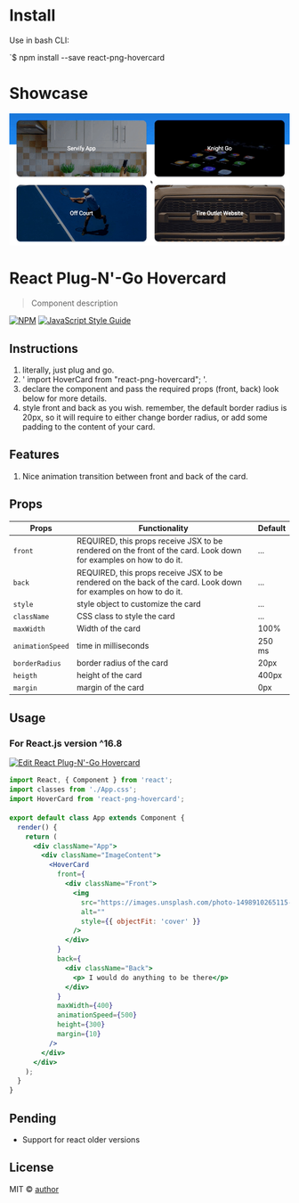 # Install

Use in bash CLI:

`\$ npm install --save react-png-hovercard

# Showcase

![](hovercard-demo.gif)

# React Plug-N'-Go Hovercard

> Component description

[![NPM](https://img.shields.io/npm/v/react-png-hovercard.svg)](https://www.npmjs.com/package/react-png-hovercard) [![JavaScript Style Guide](https://img.shields.io/badge/code_style-standard-brightgreen.svg)](https://standardjs.com)

## Instructions

1. literally, just plug and go.
2. ' import HoverCard from "react-png-hovercard"; '.
3. declare the component and pass the required props (front, back) look below for more details.
4. style front and back as you wish. remember, the default border radius is 20px, so it will require to either change border radius, or add some padding to the content of your card.

## Features

1. Nice animation transition between front and back of the card.

## Props

| Props            | Functionality                                                                                                     | Default |
| ---------------- | ----------------------------------------------------------------------------------------------------------------- | ------- |
| `front`          | REQUIRED, this props receive JSX to be rendered on the front of the card. Look down for examples on how to do it. | ...     |
| `back`           | REQUIRED, this props receive JSX to be rendered on the back of the card. Look down for examples on how to do it.  | ...     |
| `style`          | style object to customize the card                                                                                | ...     |
| `className`      | CSS class to style the card                                                                                       | ...     |
| `maxWidth`       | Width of the card                                                                                                 | 100%    |
| `animationSpeed` | time in milliseconds                                                                                              | 250 ms  |
| `borderRadius`   | border radius of the card                                                                                         | 20px    |
| `heigth`         | height of the card                                                                                                | 400px   |
| `margin`         | margin of the card                                                                                                | 0px     |

## Usage

### For React.js version ^16.8

[![Edit React Plug-N'-Go Hovercard](https://codesandbox.io/static/img/play-codesandbox.svg)](https://codesandbox.io/s/x3w1q79l4p)

```jsx
import React, { Component } from 'react';
import classes from './App.css';
import HoverCard from 'react-png-hovercard';

export default class App extends Component {
  render() {
    return (
      <div className="App">
        <div className="ImageContent">
          <HoverCard
            front={
              <div className="Front">
                <img
                  src="https://images.unsplash.com/photo-1498910265115-9fb541931cd1?ixlib=rb-1.2.1&ixid=eyJhcHBfaWQiOjEyMDd9&auto=format&fit=crop&w=1089&q=80"
                  alt=""
                  style={{ objectFit: 'cover' }}
                />
              </div>
            }
            back={
              <div className="Back">
                <p> I would do anything to be there</p>
              </div>
            }
            maxWidth={400}
            animationSpeed={500}
            height={300}
            margin={10}
          />
        </div>
      </div>
    );
  }
}
```

## Pending

- Support for react older versions

## License

MIT © [author](https://github.com/jorgebaralt)
